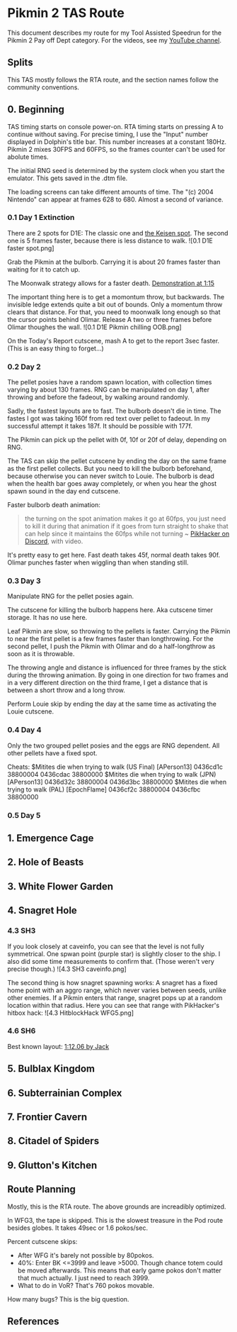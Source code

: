 # Pikmin 2 TAS Route
This document describes my route for my Tool Assisted Speedrun for the Pikmin 2 Pay off Dept category.
For the videos, see my [YouTube channel](https://www.youtube.com/channel/UCVSDjX4sC_Y7a6cmftkAkYQ).

## Splits
This TAS mostly follows the RTA route, and the section names follow the community conventions.

## 0. Beginning
TAS timing starts on console power-on. RTA timing starts on pressing A to continue without saving.
For precise timing, I use the "Input" number displayed in Dolphin's title bar.
This number increases at a constant 180Hz. Pikmin 2 mixes 30FPS and 60FPS, 
so the frames counter can't be used for abolute times.

The initial RNG seed is determined by the system clock when you start the 
emulator. This gets saved in the .dtm file.

The loading screens can take different amounts of time. The "(c) 2004 Nintendo"
can appear at frames 628 to 680. Almost a second of variance.

### 0.1 Day 1 Extinction
There are 2 spots for D1E: The classic one and [the Keisen spot](https://clips.twitch.tv/AnnoyingTsundereCucumberBrokeBack-HbURwx5vVTQ7n1Me).
The second one is 5 frames faster, because there is less distance to walk. 
![0.1 D1E faster spot.png]

Grab the Pikmin at the bulborb. Carrying it is about 20 frames faster than 
waiting for it to catch up.

The Moonwalk strategy allows for a faster death.
[Demonstration at 1:15](https://discord.com/channels/177495849100640256/698992259038838864/1172216267948703764)

The important thing here is to get a momontum throw, but backwards. The 
invisible ledge extends quite a bit out of bounds. Only a momentum throw 
clears that distance. For that, you need to moonwalk long enough so that the
cursor points behind Olimar. Release A two or three frames before Olimar 
thoughes the wall.
![0.1 D1E Pikmin chilling OOB.png]

On the Today's Report cutscene, mash A to get to the report 3sec faster.
(This is an easy thing to forget...)

### 0.2 Day 2
The pellet posies have a random spawn location, with collection times varying 
by about 130 frames. RNG can be manipulated on day 1, after throwing and before 
the fadeout, by walking around randomly.

Sadly, the fastest layouts are to fast. The bulborb doesn't die in time.
The fastes I got was taking 160f from red text over pellet to fadeout.
In my successful attempt it takes 187f. It should be possible with 177f.

The Pikmin can pick up the pellet with 0f, 10f or 20f of delay, depending on RNG.

The TAS can skip the pellet cutscene by ending the day on the same frame as the first pellet collects.
But you need to kill the bulborb beforehand, because otherwise you can never switch to Louie. 
The bulborb is dead when the health bar goes away completely, or when you hear
the ghost spawn sound in the day end cutscene.

Faster bulborb death animation:
> the turning on the spot animation makes it go at 60fps, you just need to kill it during that animation
> if it goes from turn straight to shake that can help since it maintains the 60fps while not turning
~ [PikHacker on Discord](https://discord.com/channels/177495849100640256/177496240035069962/903697188000006164), with video.

It's pretty easy to get here. Fast death takes 45f, normal death takes 90f.
Olimar punches faster when wiggling than when standing still.

### 0.3 Day 3
Manipulate RNG for the pellet posies again.

The cutscene for killing the bulborb happens here.
Aka cutscene timer storage. It has no use here.

Leaf Pikmin are slow, so throwing to the pellets is faster.
Carrying the Pikmin to near the first pellet is a few frames
faster than longthrowing. For the second pellet, I push
the Pikmin with Olimar and do a half-longthrow as soon
as it is throwable.

The throwing angle and distance is influenced for three
frames by the stick during the throwing animation.
By going in one direction for two frames and in a very
different direction on the third frame, I get a distance
that is between a short throw and a long throw.

Perform Louie skip by ending the day at the same time
as activating the Louie cutscene.

### 0.4 Day 4
Only the two grouped pellet posies and the eggs are RNG
dependent. All other pellets have a fixed spot.



Cheats:
$Mitites die when trying to walk (US Final) [APerson13]
0436cd1c 38800004
0436cdac 38800000
$Mitites die when trying to walk (JPN) [APerson13]
0436d32c 38800004
0436d3bc 38800000
$Mitites die when trying to walk (PAL) [EpochFlame]
0436cf2c 38800004
0436cfbc 38800000

### 0.5 Day 5

## 1. Emergence Cage

## 2. Hole of Beasts

## 3. White Flower Garden

## 4. Snagret Hole

### 4.3 SH3
If you look closely at caveinfo, you can see that the level is not fully symmetrical. One spwan point (purple star) is slightly closer to the ship. I also did some time measurements to confirm that. (Those weren't very precise though.)
![4.3 SH3 caveinfo.png]

The second thing is how snagret spawning works:
A snagret has a fixed home point with an aggro range, which never varies between seeds, unlike other enemies. If a Pikmin enters that range, snagret pops up at a random location within that radius.
Here you can see that range with PikHacker's hitbox hack:
![4.3 HitblockHack WFG5.png]

### 4.6 SH6
Best known layout: [1:12.06 by Jack](https://www.youtube.com/watch?v=T0pGBGVPr5E&t=2162s)

## 5. Bulblax Kingdom

## 6. Subterrainian Complex

## 7. Frontier Cavern

## 8. Citadel of Spiders

## 9. Glutton's Kitchen


## Route Planning
Mostly, this is the RTA route. The above grounds are increadibly optimized.

In WFG3, the tape is skipped. This is the slowest treasure in the Pod route besides globes.
It takes 49sec or 1.6 pokos/sec.

Percent cutscene skips:
* After WFG it's barely not possible by 80pokos.
* 40%: Enter BK <=3999 and leave >5000. Though chance totem could be moved afterwards.
  This means that early game pokos don't matter that much actually. I just need to reach 3999.
* What to do in VoR? That's 760 pokos movable.

How many bugs?
This is the big question.


## References





